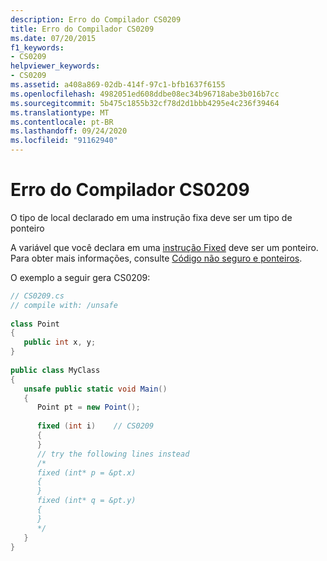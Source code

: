 ```yaml
---
description: Erro do Compilador CS0209
title: Erro do Compilador CS0209
ms.date: 07/20/2015
f1_keywords:
- CS0209
helpviewer_keywords:
- CS0209
ms.assetid: a408a869-02db-414f-97c1-bfb1637f6155
ms.openlocfilehash: 4982051ed608ddbe08ec34b96718abe3b016b7cc
ms.sourcegitcommit: 5b475c1855b32cf78d2d1bbb4295e4c236f39464
ms.translationtype: MT
ms.contentlocale: pt-BR
ms.lasthandoff: 09/24/2020
ms.locfileid: "91162940"
---
```

# <a name="compiler-error-cs0209"></a>Erro do Compilador CS0209

O tipo de local declarado em uma instrução fixa deve ser um tipo de ponteiro  
  
 A variável que você declara em uma [instrução Fixed](../language-reference/keywords/fixed-statement.md) deve ser um ponteiro. Para obter mais informações, consulte [Código não seguro e ponteiros](../programming-guide/unsafe-code-pointers/index.md).  
  
 O exemplo a seguir gera CS0209:  
  
```csharp  
// CS0209.cs  
// compile with: /unsafe  
  
class Point  
{  
   public int x, y;  
}  
  
public class MyClass  
{  
   unsafe public static void Main()  
   {  
      Point pt = new Point();  
  
      fixed (int i)    // CS0209  
      {  
      }  
      // try the following lines instead  
      /*  
      fixed (int* p = &pt.x)  
      {  
      }  
      fixed (int* q = &pt.y)  
      {  
      }  
      */  
   }  
}  
```
